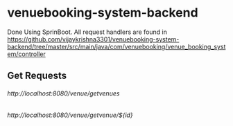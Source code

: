 # venuebooking-system-backend
Done Using SprinBoot. All request handlers are found in https://github.com/vijaykrishna3301/venuebooking-system-backend/tree/master/src/main/java/com/venuebooking/venue_booking_system/controller
## Get Requests
###### http://localhost:8080/venue/getvenues
###### http://localhost:8080/venue/getvenue/${id}
